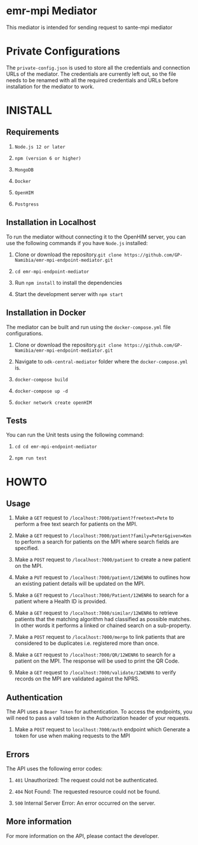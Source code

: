 
  

# emr-mpi Mediator

  

This mediator is intended for sending request to sante-mpi mediator

  

  

# Private Configurations

  

The `private-config.json` is used to store all the credentials and connection URLs of the mediator. The credentials are currently left out, so the file needs to be renamed with all the required credentials and URLs before installation for the mediator to work.

  

  

# INISTALL

  

  

## Requirements

  

  

1.  `Node.js 12 or later`

  

2.  `npm (version 6 or higher)`

  

3.  `MongoDB`

  

4.  `Docker`

  

5.  `OpenHIM`

  

6.  `Postgress`

  

## Installation in Localhost

  

  

To run the mediator without connecting it to the OpenHIM server, you can use the following commands if you have `Node.js` installed:

  

  

1. Clone or download the repository.`git clone https://github.com/GP-Namibia/emr-mpi-endpoint-mediator.git`

  

  

2.  `cd emr-mpi-endpoint-mediator`

  

  

3. Run `npm install` to install the dependencies

  

  

4. Start the development server with `npm start`

  

  

## Installation in Docker

  

  

The mediator can be built and run using the `docker-compose.yml` file configurations.

  

  

1. Clone or download the repository.`git clone https://github.com/GP-Namibia/emr-mpi-endpoint-mediator.git`

  

  

2. Navigate to `odk-central-mediator` folder where the `docker-compose.yml` is.

  

  

3.  `docker-compose build`

  

  

4.  `docker-compose up -d`

  

  

5.  `docker network create openHIM`

  

  

## Tests

  

  

You can run the Unit tests using the following command:

  

  

1.  `cd cd emr-mpi-endpoint-mediator`

  

  

2.  `npm run test`

  

  

# HOWTO

  

  

## Usage

  

  

1. Make a `GET` request to `/localhost:7000/patient?freetext=Pete` to perform a free text search for patients on the MPI.

  

2. Make a `GET` request to `/localhost:7000/patient?family=Peter&given=Ken` to perform a search for patients on the MPI where search fields are specified.

  

3. Make a `POST` request to `/localhost:7000/patient` to create a new patient on the MPI.

  

4. Make a `PUT` request to `/localhost:7000/patient/12WENR6` to outlines how an existing patient details will be updated on the MPI.

  

5. Make a `GET` request to `/localhost:7000/Patient/12WENR6` to search for a patient where a Health ID is provided.

  

6. Make a `GET` request to `/localhost:7000/similar/12WENR6` to retrieve patients that the matching algorithm had classified as possible matches. In other words it performs a linked or chained search on a sub-property.

  

7. Make a `POST` request to `/localhost:7000/merge` to link patients that are considered to be duplicates i.e. registered more than once.

  

8. Make a `GET` request to `/localhost:7000/QR/12WENR6` to search for a patient on the MPI. The response will be used to print the QR Code.

  

9. Make a `GET` request to `/localhost:7000/validate/12WENR6` to verify records on the MPI are validated against the NPRS.

  

  

## Authentication
The API uses a `Beaer Token` for authentication. To access the endpoints, you will need to pass a valid token in the Authorization header of your requests.
  

  

1. Make a `POST` request to `localhost:7000/auth` endpoint which Generate a token for use when making requests to the MPI

 
  

## Errors

  

The API uses the following error codes:

  

  

1.  `401` Unauthorized: The request could not be authenticated.

  

2.  `404` Not Found: The requested resource could not be found.

  

3.  `500` Internal Server Error: An error occurred on the server.

  

  

## More information

  

For more information on the API, please contact the developer.
